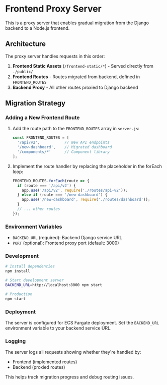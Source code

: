 # Frontend Proxy Server

This is a proxy server that enables gradual migration from the Django backend to a Node.js frontend.

## Architecture

The proxy server handles requests in this order:

1. **Frontend Static Assets** (`/frontend-static/*`) - Served directly from `./public/`
2. **Frontend Routes** - Routes migrated from backend, defined in `FRONTEND_ROUTES`
3. **Backend Proxy** - All other routes proxied to Django backend

## Migration Strategy

### Adding a New Frontend Route

1. Add the route path to the `FRONTEND_ROUTES` array in `server.js`:
   ```javascript
   const FRONTEND_ROUTES = [
     '/api/v2',           // New API endpoints
     '/new-dashboard',    // Migrated dashboard
     '/components/*'      // Component library
   ];
   ```

2. Implement the route handler by replacing the placeholder in the forEach loop:
   ```javascript
   FRONTEND_ROUTES.forEach(route => {
     if (route === '/api/v2') {
       app.use('/api/v2', require('./routes/api-v2'));
     } else if (route === '/new-dashboard') {
       app.use('/new-dashboard', require('./routes/dashboard'));
     }
     // ... other routes
   });
   ```

### Environment Variables

- `BACKEND_URL` (required): Backend Django service URL
- `PORT` (optional): Frontend proxy port (default: 3000)

### Development

```bash
# Install dependencies
npm install

# Start development server
BACKEND_URL=http://localhost:8000 npm start

# Production
npm start
```

### Deployment

The server is configured for ECS Fargate deployment. Set the `BACKEND_URL` environment variable to your backend service URL.

### Logging

The server logs all requests showing whether they're handled by:
- Frontend (implemented routes)
- Backend (proxied routes)

This helps track migration progress and debug routing issues.